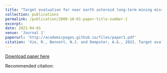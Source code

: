 ```yaml
---
title: "Target evaluation for near earth asteroid long-term mining missions"
collection: publications
permalink: /publication/2009-10-01-paper-title-number-1
excerpt: 
date: 2021-04-01
venue: 'Journal 1'
paperurl: 'http://academicpages.github.io/files/paper1.pdf'
citation: 'Xie, R., Bennett, N.J. and Dempster, A.G., 2021. Target evaluation for near earth asteroid long-term mining missions. Acta Astronautica, 181, pp.249-270.'
---
```


[Download paper here](http://academicpages.github.io/files/paper1.pdf)

Recommended citation: 